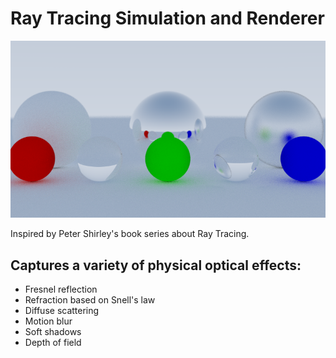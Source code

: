 # Ray Tracing Simulation and Renderer

![Preview image](https://github.com/schulze-paul/ray-tracer/blob/main/images/image_800_steady.png?raw=true)

Inspired by Peter Shirley's book series about Ray Tracing.

## Captures a variety of physical optical effects:

- Fresnel reflection
- Refraction based on Snell's law
- Diffuse scattering
- Motion blur
- Soft shadows
- Depth of field
